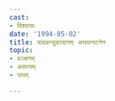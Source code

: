 ```yaml
---
cast:
- विश्वासः
date: '1994-05-02'
title: पादकन्दुकादानम् अभावनटनेन
topic:
- वञ्चनम्
- असत्यम्
- पापम्

---
```

